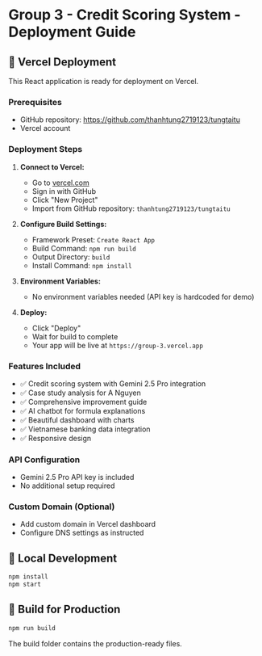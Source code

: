 # Group 3 - Credit Scoring System - Deployment Guide

## 🚀 Vercel Deployment

This React application is ready for deployment on Vercel.

### Prerequisites
- GitHub repository: https://github.com/thanhtung2719123/tungtaitu
- Vercel account

### Deployment Steps

1. **Connect to Vercel:**
   - Go to [vercel.com](https://vercel.com)
   - Sign in with GitHub
   - Click "New Project"
   - Import from GitHub repository: `thanhtung2719123/tungtaitu`

2. **Configure Build Settings:**
   - Framework Preset: `Create React App`
   - Build Command: `npm run build`
   - Output Directory: `build`
   - Install Command: `npm install`

3. **Environment Variables:**
   - No environment variables needed (API key is hardcoded for demo)

4. **Deploy:**
   - Click "Deploy"
   - Wait for build to complete
   - Your app will be live at `https://group-3.vercel.app`

### Features Included
- ✅ Credit scoring system with Gemini 2.5 Pro integration
- ✅ Case study analysis for A Nguyen
- ✅ Comprehensive improvement guide
- ✅ AI chatbot for formula explanations
- ✅ Beautiful dashboard with charts
- ✅ Vietnamese banking data integration
- ✅ Responsive design

### API Configuration
- Gemini 2.5 Pro API key is included
- No additional setup required

### Custom Domain (Optional)
- Add custom domain in Vercel dashboard
- Configure DNS settings as instructed

## 📱 Local Development

```bash
npm install
npm start
```

## 🔧 Build for Production

```bash
npm run build
```

The build folder contains the production-ready files.
